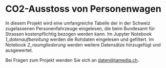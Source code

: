 # CO2-Ausstoss von Personenwagen

In diesem Projekt wird eine umfangreiche Tabelle der in der Schweiz zugelassenen Personenfahrzeuge eingelesen, die beim Bundesamt für Strassen kostenpflichtig bezogen werden kann. Im Jupyter Notebook *1_datenaufbereitung* werden die Rohdaten eingelesen und gefiltert. Im Notebook *2_raumgliederung* werden weitere Datensätze hinzugefügt und ausgewertet. 

Bei Fragen zum Projekt wenden Sie sich an [daten@tamedia.ch](mailto:daten@tamedia.ch).
